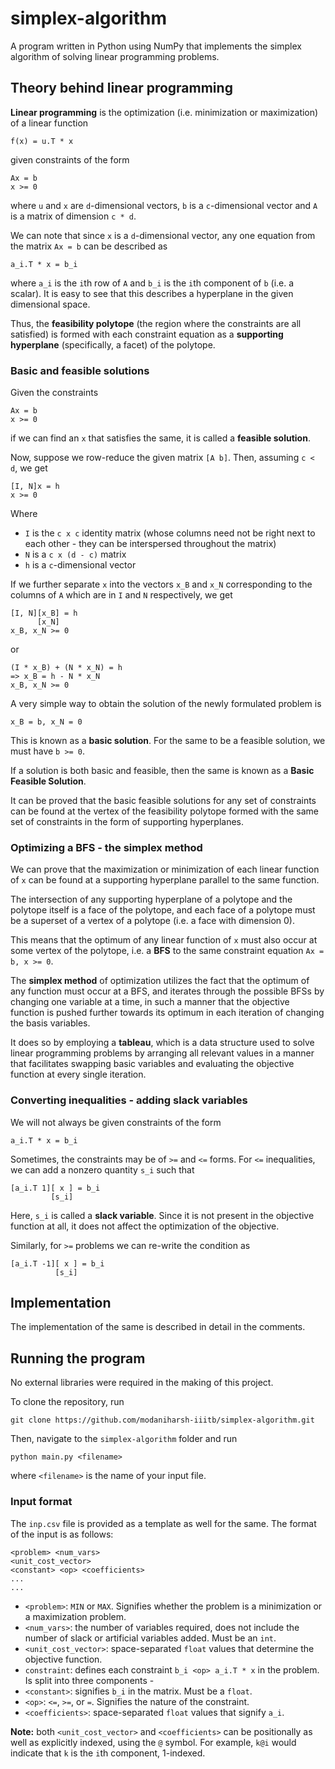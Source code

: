 # simplex-algorithm
A program written in Python using NumPy that implements the simplex algorithm of solving linear programming problems.

## Theory behind linear programming

**Linear programming** is the optimization (i.e. minimization or maximization) of a linear function

```
f(x) = u.T * x
```

given constraints of the form

```
Ax = b
x >= 0
```

where `u` and `x` are `d`-dimensional vectors, `b` is a `c`-dimensional vector and `A` is a matrix of dimension `c * d`.

We can note that since `x` is a `d`-dimensional vector, any one equation from the matrix `Ax = b` can be described as

```
a_i.T * x = b_i
```

where `a_i` is the `i`th row of `A` and `b_i` is the `i`th component of `b` (i.e. a scalar). It is easy to see that this describes a hyperplane in the given dimensional space.

Thus, the **feasibility polytope** (the region where the constraints are all satisfied) is formed with each constraint equation as a **supporting hyperplane** (specifically, a facet) of the polytope.

### Basic and feasible solutions

Given the constraints

```
Ax = b
x >= 0
```

if we can find an `x` that satisfies the same, it is called a **feasible solution**.

Now, suppose we row-reduce the given matrix `[A b]`. Then, assuming `c < d`, we get

```
[I, N]x = h
x >= 0
```

Where

- `I` is the `c x c` identity matrix (whose columns need not be right next to each other - they can be interspersed throughout the matrix)
- `N` is a `c x (d - c)` matrix
- `h` is a `c`-dimensional vector

If we further separate `x` into the vectors `x_B` and `x_N` corresponding to the columns of `A` which are in `I` and `N` respectively, we get

```
[I, N][x_B] = h
      [x_N]
x_B, x_N >= 0
```

or

```
(I * x_B) + (N * x_N) = h
=> x_B = h - N * x_N
x_B, x_N >= 0
```

A very simple way to obtain the solution of the newly formulated problem is

```
x_B = b, x_N = 0
```

This is known as a **basic solution**. For the same to be a feasible solution, we must have `b >= 0`.

If a solution is both basic and feasible, then the same is known as a **Basic Feasible Solution**.

It can be proved that the basic feasible solutions for any set of constraints can be found at the vertex of the feasibility polytope formed with the same set of constraints in the form of supporting hyperplanes.

### Optimizing a BFS - the simplex method

We can prove that the maximization or minimization of each linear function of `x` can be found at a supporting hyperplane parallel to the same function.

The intersection of any supporting hyperplane of a polytope and the polytope itself is a face of the polytope, and each face of a polytope must be a superset of a vertex of a polytope (i.e. a face with dimension 0).

This means that the optimum of any linear function of `x` must also occur at some vertex of the polytope, i.e. a **BFS** to the same constraint equation `Ax = b, x >= 0`.

The **simplex method** of optimization utilizes the fact that the optimum of any function must occur at a BFS, and iterates through the possible BFSs by changing one variable at a time, in such a manner that the objective function is pushed further towards its optimum in each iteration of changing the basis variables.

It does so by employing a **tableau**, which is a data structure used to solve linear programming problems by arranging all relevant values in a manner that facilitates swapping basic variables and evaluating the objective function at every single iteration.

### Converting inequalities - adding slack variables

We will not always be given constraints of the form

```
a_i.T * x = b_i
```

Sometimes, the constraints may be of `>=` and `<=` forms. For `<=` inequalities, we can add a nonzero quantity `s_i` such that

```
[a_i.T 1][ x ] = b_i
         [s_i]
```

Here, `s_i` is called a **slack variable**. Since it is not present in the objective function at all, it does not affect the optimization of the objective.

Similarly, for `>=` problems we can re-write the condition as

```
[a_i.T -1][ x ] = b_i
          [s_i]
```

## Implementation

The implementation of the same is described in detail in the comments.

## Running the program

No external libraries were required in the making of this project.

To clone the repository, run

```
git clone https://github.com/modaniharsh-iiitb/simplex-algorithm.git
```

Then, navigate to the `simplex-algorithm` folder and run

```
python main.py <filename>
```

where `<filename>` is the name of your input file.

### Input format

The `inp.csv` file is provided as a template as well for the same. The format of the input is as follows:

```
<problem> <num_vars>
<unit_cost_vector>
<constant> <op> <coefficients>
...
...
```

- `<problem>`: `MIN` or `MAX`. Signifies whether the problem is a minimization or a maximization problem.
- `<num_vars>`: the number of variables required, does not include the number of slack or artificial variables added. Must be an `int`.
- `<unit_cost_vector>`: space-separated `float` values that determine the objective function.
- `constraint`: defines each constraint `b_i <op> a_i.T * x` in the problem. Is split into three components - 
- `<constant>`: signifies `b_i` in the matrix. Must be a `float`.
- `<op>`: `<=`, `>=`, or `=`. Signifies the nature of the constraint.
- `<coefficients>`: space-separated `float` values that signify `a_i`.

**Note:** both `<unit_cost_vector>` and `<coefficients>` can be positionally as well as explicitly indexed, using the `@` symbol. For example, `k@i` would indicate that `k` is the `i`th component, 1-indexed.